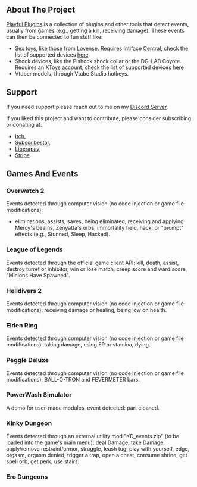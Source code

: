 ## About The Project

[Playful Plugins](https://furimanejo.itch.io/playful-plugins) is a collection of plugins and other tools that detect events, usually from games (e.g., getting a kill, receiving damage). These events can then be connected to fun stuff like:
* Sex toys, like those from Lovense. Requires [Intiface Central](https://intiface.com/central/?ref=playfulplugins), check the list of supported devices [here](https://iostindex.com/?filter0ButtplugSupport=4?ref=playfulplugins).
* Shock devices, like the Pishock shock collar or the DG-LAB Coyote. Requires an [XToys](https://xtoys.app/) account, check the list of supported devices [here](https://iostindex.com/?filter0Availability=Available,DIY&filter1Connection=Digital&filter2XToysSupport=1&filter3Features=OutputsEstim)
* Vtuber models, through Vtube Studio hotkeys.
   
## Support
If you need support please reach out to me on my [Discord Server](https://discord.gg/HswJa4tDMf).

If you liked this project and want to contribute, please consider subscribing or donating at:
* [Itch](https://furimanejo.itch.io/playful-plugins),
* [Subscribestar](https://subscribestar.adult/furimanejo),
* [Liberapay](https://liberapay.com/Furimanejo/),
* [Stripe](https://donate.stripe.com/7sI3eZcExdGrc5WeUU).

## Games And Events
### Overwatch 2
Events detected through computer vision (no code injection or game file modifications): 
* eliminations, assists, saves, being eliminated, receiving and applying Mercy's beams, Zenyatta's orbs, immortality field, hack, or "prompt" effects (e.g., Stunned, Sleep, Hacked).

### League of Legends
Events detected through the official game client API: kill, death, assist, destroy turret or inhibitor, win or lose match, creep score and ward score, "Minions Have Spawned".

### Helldivers 2
Events detected through computer vision (no code injection or game file modifications): receiving damage or healing, being low on health.

### Elden Ring
Events detected through computer vision (no code injection or game file modifications): taking damage, using FP or stamina, dying.

### Peggle Deluxe
Events detected through computer vision (no code injection or game file modifications): BALL-O-TRON and FEVERMETER bars.

### PowerWash Simulator
A demo for user-made modules, event detected: part cleaned.

### Kinky Dungeon
Events detected through an external utility mod "KD_events.zip" (to be loaded into the game's main menu): deal Damage, take Damage, apply/remove restraint/armor, struggle, leash tug, play with yourself, edge, orgasm, orgasm denied, trigger a trap, open a chest, consume shrine, get spell orb, get perk, use stairs.

### Ero Dungeons


